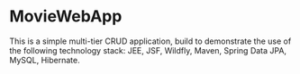 # MovieWebApp

This is a simple multi-tier CRUD application, build to demonstrate the use of the following technology stack:
JEE, JSF, Wildfly, Maven, Spring Data JPA, MySQL, Hibernate.
